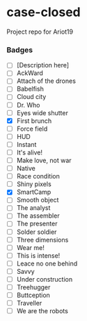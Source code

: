 # case-closed
Project repo for Ariot19

### Badges

- [ ] [Description here]
- [ ] AckWard
- [ ] Attach of the drones
- [ ] Babelfish
- [ ] Cloud city
- [ ] Dr. Who
- [ ] Eyes wide shutter
- [x] First brunch
- [ ] Force field
- [ ] HUD
- [ ] Instant
- [ ] It's alive!
- [ ] Make love, not war
- [ ] Native
- [ ] Race condition
- [ ] Shiny pixels
- [x] SmartCamp
- [ ] Smooth object
- [ ] The analyst
- [ ] The assembler
- [ ] The presenter
- [ ] Solder soldier
- [ ] Three dimensions
- [ ] Wear me!
- [ ] This is intense!
- [ ] Leace no one behind
- [ ] Savvy
- [ ] Under construction
- [ ] Treehugger
- [ ] Buttception
- [ ] Traveller
- [ ] We are the robots
